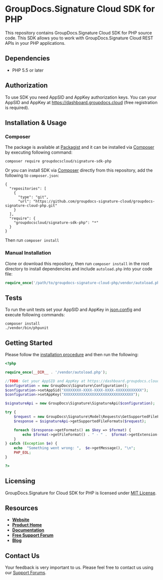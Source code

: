 # GroupDocs.Signature Cloud SDK for PHP 
This repository contains GroupDocs.Signature Cloud SDK for PHP source code. This SDK allows you to work with GroupDocs.Signature Cloud REST APIs in your PHP applications.

## Dependencies
- PHP 5.5 or later

## Authorization
To use SDK you need AppSID and AppKey authorization keys. You can your AppSID and AppKey at https://dashboard.groupdocs.cloud (free registration is required).  

## Installation & Usage
### Composer

The package is available at [Packagist](https://packagist.org/) and it can be installed via [Composer](http://getcomposer.org/) by executing following command:
```
composer require groupdocscloud/signature-sdk-php
``` 

Or you can install SDK via [Composer](http://getcomposer.org/) directly from this repository, add the following to `composer.json`:

```
{
  "repositories": [
    {
      "type": "git",
      "url": "https://github.com/groupdocs-signature-cloud/groupdocs-signature-cloud-php.git"
    }
  ],
  "require": {
    "groupdocscloud/signature-sdk-php": "*"
  }
}
```

Then run `composer install`

### Manual Installation

Clone or download this repository, then run `composer install` in the root directory to install dependencies and include `autoload.php` into your code file:

```php
require_once('/path/to/groupdocs-signature-cloud-php/vendor/autoload.php');
```

## Tests

To run the unit tests set your AppSID and AppKey in [json.config](tests/GroupDocs/Signature/config.json) and execute following commands:

```
composer install
./vendor/bin/phpunit
```

## Getting Started
Please follow the [installation procedure](#installation--usage) and then run the following:

```php
<?php

require_once(__DIR__ . '/vendor/autoload.php');

//TODO: Get your AppSID and AppKey at https://dashboard.groupdocs.cloud (free registration is required).
$configuration = new GroupDocs\Signature\Configuration();
$configuration->setAppSid("XXXXXXXX-XXXX-XXXX-XXXX-XXXXXXXXXXXX");
$configuration->setAppKey("XXXXXXXXXXXXXXXXXXXXXXXXXXXXXXXX");

$signatureApi = new GroupDocs\Signature\SignatureApi($configuration); 

try {
    $request = new GroupDocs\Signature\Model\Requests\GetSupportedFileFormatsRequest();
    $response = $signatureApi->getSupportedFileFormats($request);

    foreach ($response->getFormats() as $key => $format) {
        echo $format->getFileFormat() . " - " .  $format->getExtension(), "\n";
    }
} catch (Exception $e) {
    echo  "Something went wrong: ",  $e->getMessage(), "\n";
    PHP_EOL;
}

?>
```

## Licensing
GroupDocs.Signature for Cloud SDK for PHP is licensed under [MIT License](LICENSE).

## Resources
+ [**Website**](https://www.groupdocs.cloud)
+ [**Product Home**](https://products.groupdocs.cloud/signature/cloud)
+ [**Documentation**](https://docs.groupdocs.cloud/display/signaturecloud/Home)
+ [**Free Support Forum**](https://forum.groupdocs.cloud/c/signature)
+ [**Blog**](https://blog.groupdocs.cloud/category/groupdocs-signature-cloud-product-family)



## Contact Us
Your feedback is very important to us. Please feel free to contact us using our [Support Forums](https://forum.groupdocs.cloud/c/signature).
